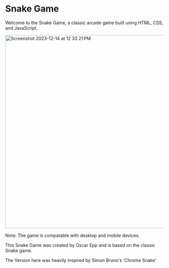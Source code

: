 # Snake Game

Welcome to the Snake Game, a classic arcade game built using HTML, CSS, and JavaScript.

<img width="615" alt="Screenshot 2023-12-14 at 12 33 21 PM" src="https://github.com/BigO96/Snake-Game/assets/119652776/d4c4073f-58f3-45a7-94a8-3994ff336739">


Note: The game is compatable with desktop and mobile devices.

This Snake Game was created by Oscar Epp and is based on the classic Snake game.

The Version here was heavily inspired by Simon Bruno's 'Chrome Snake'
